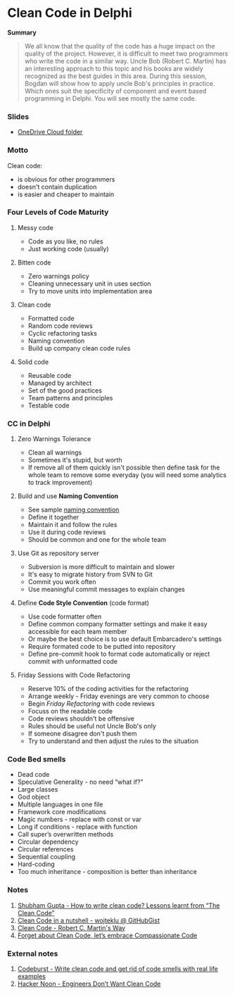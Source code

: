 ﻿# Clean Code in Delphi

**Summary**

> We all know that the quality of the code has a huge impact on the quality of the project. However, it is difficult to meet two programmers who write the code in a similar way. Uncle Bob (Robert C. Martin) has an interesting approach to this topic and his books are widely recognized as the best guides in this area. During this session, Bogdan will show how to apply uncle Bob's principles in practice. Which ones suit the specificity of component and event based programming in Delphi. You will see mostly the same code.

### Slides

* [OneDrive Cloud folder](https://1drv.ms/f/s!An4rcuXGtj40-wqz7_3Hg9XfUWr8)

### Motto

Clean code:

* is obvious for other programmers
* doesn't contain duplication
* is easier and cheaper to maintain

### Four Levels of Code Maturity

1. Messy code
    * Code as you like, no rules
    * Just working code (usually)

2. Bitten code
    * Zero warnings policy
    * Cleaning unnecessary unit in uses section
    * Try to move units into implementation area

3. Clean code
    * Formatted code
    * Random code reviews
    * Cyclic refactoring tasks
    * Naming convention
    * Build up company clean code rules

4. Solid code
    * Reusable code
    * Managed by architect
    * Set of the good practices
    * Team patterns and principles
    * Testable code

### CC in Delphi

1. Zero Warnings Tolerance
    * Clean all warnings
    * Sometimes it's stupid, but worth
    * If remove all of them quickly isn't possible then define task for the whole team to remove some everyday (you will need some analytics to track improvement)

2. Build and use **Naming Convention**
    * See sample [naming convention](./NamingConvetion.md)
    * Define it together
    * Maintain it and follow the rules
    * Use it during code reviews
    * Should be common and one for the whole team

3. Use Git as repository server
    * Subversion is more difficult to maintain and slower
    * It's easy to migrate history from SVN to Git
    * Commit you work often
    * Use meaningful commit messages to explain changes 

4. Define **Code Style Convention** (code format)
    * Use code formatter often
    * Define common company formatter settings and make it easy accessible for each team member
    * Or maybe the best choice is to use default Embarcadero's settings
    * Require formated code to be putted into repository
    * Define pre-commit hook to format code automatically or reject commit with unformatted code

5. Friday Sessions with Code Refactoring
    * Reserve 10% of the coding activities for the refactoring
    * Arrange weekly - Friday evenings are very common to choose
    * Begin *Friday Refactoring* with code reviews
    * Focuss on the readable code
    * Code reviews shouldn't be offensive
    * Rules should be useful not Uncle Bob's only
    * If someone disagree don't push them
    * Try to understand and then adjust the rules to the situation

### Code Bed smells

* Dead code
* Speculative Generality - no need “what if?”
* Large classes
* God object
* Multiple languages in one file
* Framework core modifications
* Magic numbers - replace with const or var
* Long if conditions - replace with function
* Call super’s overwritten methods
* Circular dependency
* Circular references
* Sequential coupling
* Hard-coding
* Too much inheritance - composition is better than inheritance

### Notes

1. [Shubham Gupta - How to write clean code? Lessons learnt from “The Clean Code”](./notes/Mindworks.md)
2. [Clean Code in a nutshell - wojteklu @ GitHubGist](./notes/GistGitHub.md)
3. [Clean Code - Robert C. Martin's Way](./notes/DZone.md)
4. [Forget about Clean Code, let’s embrace Compassionate Code](./notes/BiggerBox.md)

### External notes

1. [Codeburst - Write clean code and get rid of code smells with real life examples](https://codeburst.io/write-clean-code-and-get-rid-of-code-smells-aea271f30318)
2. [Hacker Noon - Engineers Don’t Want Clean Code](https://hackernoon.com/engineers-dont-want-clean-code-2dd64cc361c1)

